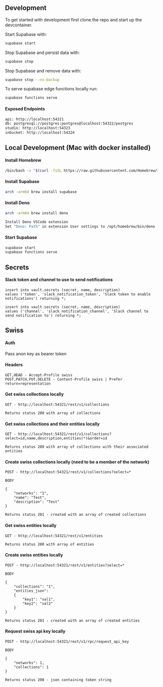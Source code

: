 ## Development

To get started with development first clone the repo and start up the
devcontainer.

Start Supabase with:

```bash
supabase start
```

Stop Supabase and persist data with:

```bash
supabase stop
```

Stop Supabase and remove data with:

```bash
supabase stop --no-backup
```

To serve supabase edge functions locally run:

```bash
supabase functions serve
```

#### Exposed Endpoints

```bash
api: http://localhost:54321
db: postgresql://postgres:postgres@localhost:54322/postgres
studio: http://localhost:54323
inbucket: http://localhost:54324
```

## Local Development (Mac with docker installed)

#### Install Homebrew

```bash
/bin/bash -c "$(curl -fsSL https://raw.githubusercontent.com/Homebrew/install/HEAD/install.sh)"
```

#### Install Supabase

```bash
arch -arm64 brew install supabase
```

#### Install Deno

```bash
arch -arm64 brew install deno

Install Deno VSCode extension
Set "Deno: Path" in extension User settings to /opt/homebrew/bin/deno
```

#### Start Supabase

```bash
supabase start
supabase functions serve
```

## Secrets

#### Slack token and channel to use to send notifications

```
insert into vault.secrets (secret, name, description)
values ('token', 'slack_notification_token', 'Slack token to enable notifications') returning *;

insert into vault.secrets (secret, name, description)
values ('channel', 'slack_notification_channel', 'Slack channel to send notification to') returning *;
```

## Swiss

#### Auth

Pass anon key as bearer token

#### Headers

```
GET,HEAD - Accept-Profile swiss
POST,PATCH,PUT,DELETE - Content-Profile swiss | Prefer return=representation
```

#### Get swiss collections locally

```
GET - http://localhost:54321/rest/v1/collections

Returns status 200 with array of collections
```

#### Get swiss collections and their entities locally

```
GET - http://localhost:54321/rest/v1/collections?select=id,name,description,entities(*)&order=id

Returns status 200 with array of collections with their associated entities
```

#### Create swiss collections locally (need to be a member of the network)

```
POST - http://localhost:54321/rest/v1/collections?select=*

BODY

{
    "networks": "1",
    "name": "Test",
    "description": "Test"
}

Returns status 201 - created with an array of created collections
```

#### Get swiss entities locally

```
GET - http://localhost:54321/rest/v1/entities

Returns status 200 with array of entities
```

#### Create swiss entities locally

```
POST - http://localhost:54321/rest/v1/entities?select=*

BODY

{
    "collections": "1",
    "entities_json":
    {
        "key1": "val1",
        "key2": "val2"
    }
}

Returns status 201 - created with an array of created entities
```

#### Request swiss api key locally

```
POST - http://localhost:54321/rest/v1/rpc/request_api_key

BODY

{
    "networks": 1,
    "collections": 1
}

Returns status 200 - json containing token string
```
